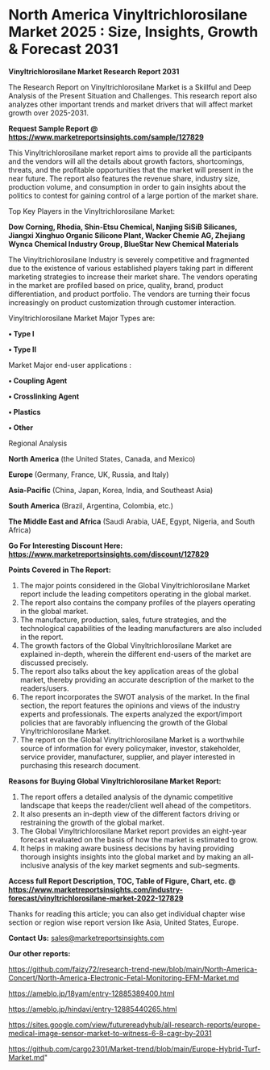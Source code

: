 # North America Vinyltrichlorosilane Market 2025 : Size, Insights, Growth & Forecast 2031

<strong>Vinyltrichlorosilane Market Research Report 2031</strong>

The Research Report on Vinyltrichlorosilane Market is a Skillful and Deep Analysis of the Present Situation and Challenges. This research report also analyzes other important trends and market drivers that will affect market growth over 2025-2031.

<strong>Request Sample Report @ <a href=https://www.marketreportsinsights.com/sample/127829>https://www.marketreportsinsights.com/sample/127829</a></strong>

This Vinyltrichlorosilane market report aims to provide all the participants and the vendors will all the details about growth factors, shortcomings, threats, and the profitable opportunities that the market will present in the near future. The report also features the revenue share, industry size, production volume, and consumption in order to gain insights about the politics to contest for gaining control of a large portion of the market share.

Top Key Players in the Vinyltrichlorosilane Market:

<strong>Dow Corning, Rhodia, Shin-Etsu Chemical, Nanjing SiSiB Silicanes, Jiangxi Xinghuo Organic Silicone Plant, Wacker Chemie AG, Zhejiang Wynca Chemical Industry Group, BlueStar New Chemical Materials</strong>

The Vinyltrichlorosilane Industry is severely competitive and fragmented due to the existence of various established players taking part in different marketing strategies to increase their market share. The vendors operating in the market are profiled based on price, quality, brand, product differentiation, and product portfolio. The vendors are turning their focus increasingly on product customization through customer interaction.

Vinyltrichlorosilane Market Major Types are:

<strong>• Type I

• Type II</strong>

Market Major end-user applications :

<strong>• Coupling Agent

• Crosslinking Agent

• Plastics

• Other</strong>

Regional Analysis

</u><strong><b>North America</b></strong> (the United States, Canada, and Mexico)

<strong><b>Europe </b></strong>(Germany, France, UK, Russia, and Italy)

<strong><b>Asia-Pacific</b></strong> (China, Japan, Korea, India, and Southeast Asia)

<strong><b>South America</b></strong> (Brazil, Argentina, Colombia, etc.)

<strong><b>The Middle East and Africa</b></strong> (Saudi Arabia, UAE, Egypt, Nigeria, and South Africa)

<strong>Go For Interesting Discount Here: <a href=https://www.marketreportsinsights.com/discount/127829>https://www.marketreportsinsights.com/discount/127829</a></strong>

<strong>Points Covered in The Report:</strong>
<ol>
  <li>The major points considered in the Global Vinyltrichlorosilane Market report include the leading competitors operating in the global market.</li>
  <li>The report also contains the company profiles of the players operating in the global market.</li>
  <li>The manufacture, production, sales, future strategies, and the technological capabilities of the leading manufacturers are also included in the report.</li>
  <li>The growth factors of the Global Vinyltrichlorosilane Market are explained in-depth, wherein the different end-users of the market are discussed precisely.</li>
  <li>The report also talks about the key application areas of the global market, thereby providing an accurate description of the market to the readers/users.</li>
  <li>The report incorporates the SWOT analysis of the market. In the final section, the report features the opinions and views of the industry experts and professionals. The experts analyzed the export/import policies that are favorably influencing the growth of the Global Vinyltrichlorosilane Market.</li>
  <li>The report on the Global Vinyltrichlorosilane Market is a worthwhile source of information for every policymaker, investor, stakeholder, service provider, manufacturer, supplier, and player interested in purchasing this research document.</li>
</ol>
<strong>Reasons for Buying Global Vinyltrichlorosilane Market Report:</strong>

<ol>
  <li>The report offers a detailed analysis of the dynamic competitive landscape that keeps the reader/client well ahead of the competitors.</li>
  <li>It also presents an in-depth view of the different factors driving or restraining the growth of the global market.</li>
  <li>The Global Vinyltrichlorosilane Market report provides an eight-year forecast evaluated on the basis of how the market is estimated to grow.</li>
  <li>It helps in making aware business decisions by having providing thorough insights insights into the global market and by making an all-inclusive analysis of the key market segments and sub-segments.</li>
</ol>
<strong>Access full Report Description, TOC, Table of Figure, Chart, etc. @ <a href=https://www.marketreportsinsights.com/industry-forecast/vinyltrichlorosilane-market-2022-127829>https://www.marketreportsinsights.com/industry-forecast/vinyltrichlorosilane-market-2022-127829</a></strong>


Thanks for reading this article; you can also get individual chapter wise section or region wise report version like Asia, United States, Europe.

<strong>Contact Us:</strong>
sales@marketreportsinsights.com

<strong>Our other reports:</strong>

<a href=https://github.com/faizy72/research-trend-new/blob/main/North-America-Concert/North-America-Electronic-Fetal-Monitoring-EFM-Market.md>https://github.com/faizy72/research-trend-new/blob/main/North-America-Concert/North-America-Electronic-Fetal-Monitoring-EFM-Market.md</a>

<a href=https://ameblo.jp/18yam/entry-12885389400.html>https://ameblo.jp/18yam/entry-12885389400.html</a>

<a href=https://ameblo.jp/hindavi/entry-12885440265.html>https://ameblo.jp/hindavi/entry-12885440265.html</a>

<a href=https://sites.google.com/view/futurereadyhub/all-research-reports/europe-medical-image-sensor-market-to-witness-6-8-cagr-by-2031>https://sites.google.com/view/futurereadyhub/all-research-reports/europe-medical-image-sensor-market-to-witness-6-8-cagr-by-2031</a>

<a href=https://github.com/cargo2301/Market-trend/blob/main/Europe-Hybrid-Turf-Market.md>https://github.com/cargo2301/Market-trend/blob/main/Europe-Hybrid-Turf-Market.md</a>"
